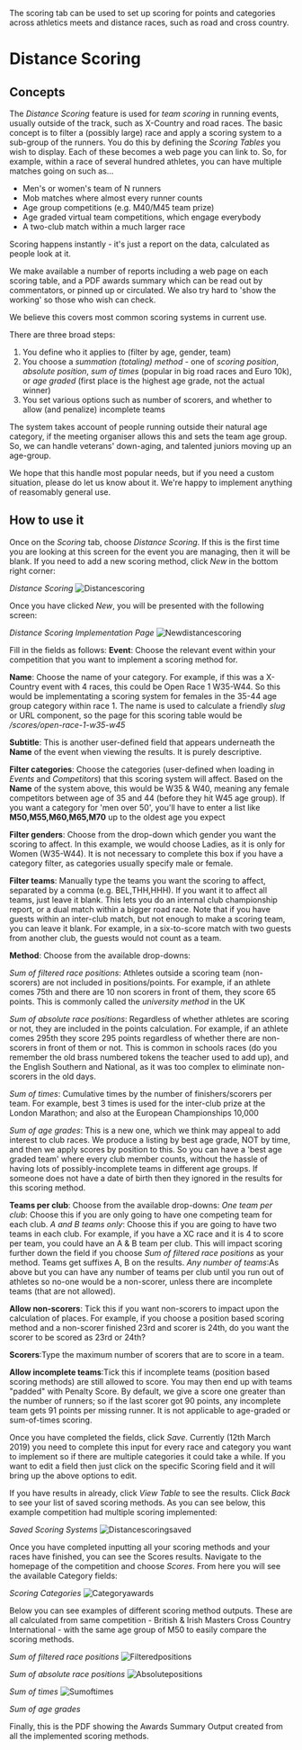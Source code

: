 <!-- TITLE: Training Manual - Scoring Tab -->

The scoring tab can be used to set up scoring for points and categories across athletics meets and distance races, such as road and cross country.
# Distance Scoring
## Concepts
The *Distance Scoring* feature is used for *team scoring* in running events, usually outside of the track, such as X-Country and road races. The basic concept is to filter a (possibly large) race and apply a scoring system to a sub-group of the runners. 
You do this by defining the *Scoring Tables* you wish to display.  Each of these becomes a web page you can link to.  So, for example, within a race of several hundred athletes, you can have multiple matches going on such as...
* Men's or women's team of N runners
* Mob matches where almost every runner counts
* Age group competitions (e.g. M40/M45 team prize)
* Age graded virtual team competitions, which engage everybody
* A two-club match within a much larger race

Scoring happens instantly - it's just a report on the data, calculated as people look at it.

We make available a number of reports including a web page on each scoring table, and a PDF awards summary which can be read out by commentators, or pinned up or circulated.  We also try hard to 'show the working' so those who wish can check.

We believe this covers most common scoring systems in current use.

There are three broad steps:  
1. You define who it applies to  (filter by age, gender, team)
2. You choose a *summation (totaling) method* - one of *scoring position*, *absolute position*, *sum of times* (popular in big road races and Euro 10k), or *age graded* (first place is the highest age grade, not the actual winner) 
3. You set various options such as number of scorers, and whether to allow (and penalize) incomplete teams

The system takes account of people running outside their natural age category, if the meeting organiser allows this and sets the team age group.  So, we can handle veterans' down-aging, and talented juniors moving up an age-group.

We hope that this handle most popular needs, but if you need a custom situation, please do let us know about it.  We're happy to implement anything of reasomably general use.




## How to use it
Once on the *Scoring* tab, choose *Distance Scoring*. If this is the first time you are looking at this screen for the event you are managing, then it will be blank. If you need to add a new scoring method, click *New* in the bottom right corner:

*Distance Scoring*
![Distancescoring](/uploads/scoring/distancescoring.png "Distancescoring")

Once you have clicked *New*, you will be presented with the following screen:

*Distance Scoring Implementation Page*
![Newdistancescoring](/uploads/scoring/newdistancescoring.png "Newdistancescoring")

Fill in the fields as follows:
**Event**: Choose the relevant event within your competition that you want to implement a scoring method for. 

**Name**: Choose the name of your category. For example, if this was a X-Country event with 4 races, this could be Open Race 1 W35-W44. So this would be implementating a scoring system for females in the 35-44 age group category within race 1.  The name is used to calculate a friendly *slug* or URL component, so the page for this scoring table would be *<competition>/scores/open-race-1-w35-w45*

**Subtitle**: This is another user-defined field that appears underneath the **Name** of the event when viewing the results. It is purely descriptive.

**Filter categories**: Choose the categories (user-defined when loading in *Events* and *Competitors*) that this scoring system will affect. Based on the **Name** of the system above, this would be W35 & W40, meaning any female competitors between age of 35 and 44 (before they hit W45 age group).   If you want a category for 'men over 50', you'll have to enter a list like **M50,M55,M60,M65,M70** up to the oldest age you expect

**Filter genders**: Choose from the drop-down which gender you want the scoring to affect. In this example, we would choose Ladies, as it is only for Women (W35-W44).  It is not necessary to complete this box if you have a category filter, as categories usually specify male or female.

**Filter teams**: Manually type the teams you want the scoring to affect, separated by a comma (e.g. BEL,THH,HHH). If you want it to affect all teams, just leave it blank.  This lets you do an internal club championship report, or a dual match within a bigger road race.   Note that if you have guests within an inter-club match, but not enough to make a scoring team, you can leave it blank.  For example, in a six-to-score match with two guests from another club, the guests would not count as a team.  

**Method**: Choose from the available drop-downs:

*Sum of filtered race positions*: Athletes outside a scoring team (non-scorers) are not included in positions/points. For example, if an athlete comes 75th and there are 10 non scorers in front of them, they score  65 points.  This is commonly called the *university method* in the UK

*Sum of absolute race positions*: Regardless of whether athletes are scoring or not, they are included in the points calculation. For example, if an athlete comes 295th they score 295 points regardless of whether there are non-scorers in front of them or not.  This is common in schools races (do you remember the old brass numbered tokens the teacher used to add up), and the English Southern and National, as it was too complex to eliminate non-scorers in the old days.

*Sum of times*: Cumulative times by the number of finishers/scorers per team.   For example, best 3 times is used for the inter-club prize at the London Marathon; and also at the European Championships 10,000

*Sum of age grades*: This is a new one, which we think may appeal to add interest to club races.  We produce a listing by best age grade, NOT by time, and then we apply scores by position to this.  So you can have a 'best age graded team' where every club member counts, without the hassle of having lots of possibly-incomplete teams in different age groups. If someone does not have a date of birth then they ignored in the results for this scoring method.


**Teams per club**: Choose from the available drop-downs:
*One team per club*: Choose this if you are only going to have one competing team for each club. 
*A and B teams only*: Choose this if you are going to have two teams in each club. For example, if you have a XC race and it is 4 to score per team, you could have an A & B team per club. This will impact scoring further down the field if you choose *Sum of filtered race positions* as your method.   Teams get suffixes A, B on the results.
*Any number of teams*:As above but you can have any number of teams per club until you run out of athletes so no-one would be a non-scorer, unless there are incomplete teams (that are not allowed).

**Allow non-scorers**: Tick this if you want non-scorers to impact upon the calculation of places. For example, if you choose a position based scoring method and a non-scorer finished 23rd and scorer is 24th, do you want the scorer to be scored as 23rd or 24th? 

**Scorers**:Type the maximum number of scorers that are to score in a team.

**Allow incomplete teams**:Tick this if incomplete teams (position based scoring methods) are still allowed to score.  You may then end up with teams "padded" with Penalty Score.  By default, we give a score one greater than the number of runners; so if the last scorer got 90 points, any incomplete team gets 91 points per missing runner.  It is not applicable to age-graded or sum-of-times scoring.


Once you have completed the fields, click *Save*. Currently (12th March 2019) you need to complete this input for every race and category you want to implement so if there are multiple categories it could take a while. If you want to edit a field then just click on the specific Scoring field and it will bring up the above options to edit.

If you have results in already, click *View Table* to see the results. Click *Back* to see your list of saved scoring methods. As you can see below, this example competition had multiple scoring implemented:

*Saved Scoring Systems*
![Distancescoringsaved](/uploads/scoring/distancescoringsaved.png "Distancescoringsaved")

Once you have completed inputting all your scoring methods and your races have finished, you can see the Scores results. Navigate to the homepage of the competition and choose *Scores*. From here you will see the available Category fields:

*Scoring Categories*
![Categoryawards](/uploads/scoring/categoryawards.png "Categoryawards")

Below you can see examples of different scoring method outputs. These are all calculated from same competition - British & Irish Masters Cross Country International - with the same age group of M50 to easily compare the scoring methods.

*Sum of filtered race positions*
![Filteredpositions](/uploads/scoring/filteredpositions.png "Filteredpositions")

*Sum of absolute race positions*
![Absolutepositions](/uploads/scoring/absolutepositions.png "Absolutepositions")

*Sum of times*
![Sumoftimes](/uploads/scoring/sumoftimes.png "Sumoftimes")

*Sum of age grades*

Finally, this is the PDF showing the Awards Summary Output created from all the implemented scoring methods.
